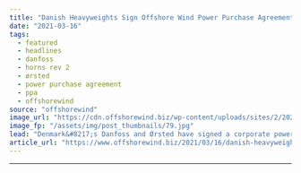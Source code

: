 ```yaml
---
title: "Danish Heavyweights Sign Offshore Wind Power Purchase Agreement"
date: "2021-03-16"
tags: 
  - featured
  - headlines
  - danfoss
  - horns rev 2
  - ørsted
  - power purchase agreement
  - ppa
  - offshorewind
source: "offshorewind"
image_url: "https://cdn.offshorewind.biz/wp-content/uploads/sites/2/2021/03/16160003/Danish-Heavyweights-Sign-Offshore-Wind-Power-Purchase-Agreement.jpg"
image_fp: "/assets/img/post_thumbnails/79.jpg"
lead: "Denmark&#8217;s Danfoss and Ørsted have signed a corporate power purchase agreement for 27 MW"
article_url: "https://www.offshorewind.biz/2021/03/16/danish-heavyweights-sign-offshore-wind-power-purchase-agreement/"
---
```


---
